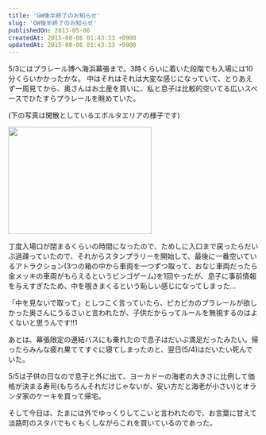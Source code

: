 ```yaml
---
title: 'GW後半終了のお知らせ'
slug: 'GW後半終了のお知らせ'
publishedOn: 2013-05-06
createdAt: 2015-08-06 01:43:33 +0900
updatedAt: 2015-08-06 01:43:33 +0900
---
```

5/3にはプラレール博へ海浜幕張まで。3時くらいに着いた段階でも入場には10分くらいかかったかな。
中はそれはそれは大変な感じになっていて、とりあえず一周見てから、奥さんはお土産を買いに、私と息子は比較的空いてる広いスペースでひたすらプラレールを眺めていた。

(下の写真は閑散としているエボルタエリアの様子です)

<a href="https://picasaweb.google.com/lh/photo/Sar-9FyCvcJp_9SVU5p-rNMTjNZETYmyPJy0liipFm0?feat=embedwebsite"><img src="https://lh6.googleusercontent.com/-i8c7S9-s1mE/UYdDoIaunZI/AAAAAAAAP74/tlqe01FuCrI/s288/IMG_20130503_151357.jpg" height="216" width="288" /></a>

丁度入場口が閉まるくらいの時間になったので、ためしに入口まで戻ったらだいぶ過疎っていたので、それからスタンプラリーを開始して、最後に一番空いているアトラクション(3つの箱の中から車両を一つずつ取って、おなじ車両だったら金メッキの車両がもらえるというビンゴゲーム)を1回やったが、息子に事前情報を与えすぎたため、中を覗きまくるという恥しい感じになってしまった…

「中を見ないで取って」としつこく言っていたら、ピカピカのプラレールが欲しかった奥さんにうるさいと言われたが、子供だからってルールを無視するのはよくないと思うんです!!1

あとは、幕張限定の連結バスにも乗れたので息子はだいぶ満足だったみたい。帰ったらみんな疲れ果ててすぐに寝てしまったのと、翌日(5/4)はだいたい死んでいた。

5/5は子供の日なので息子と外に出て、ヨーカドーの海老の大きさに比例して価格が決まる寿司(もちろんそれだけじゃないが、安い方だと海老が小さい)とオランダ家のケーキを買って帰宅。

そして今日は、たまには外でゆっくりしてこいと言われたので、お言葉に甘えて淡路町のスタバでもくもくしながらこれを買いているのであった。
